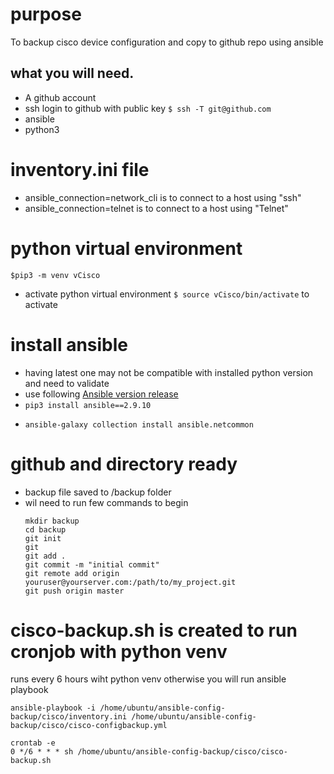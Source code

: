 # purpose
 To backup cisco device configuration and copy to github repo using ansible
## what you will need.
  - A github account
  - ssh login to github with public key `$ ssh -T git@github.com`
  - ansible
  - python3
# inventory.ini file
- ansible_connection=network_cli  is to connect to a host using "ssh"
- ansible_connection=telnet  is to connect to a host using "Telnet"
# python virtual environment
~~~
$pip3 -m venv vCisco
~~~
- activate python virtual environment
  `$ source vCisco/bin/activate` to activate
# install ansible
* having latest one may not be compatible with installed python version and need to validate
 * use following [Ansible version release](https://docs.ansible.com/ansible/latest/reference_appendices/release_and_maintenance.html)
 * `pip3 install ansible==2.9.10`
- `ansible-galaxy collection install ansible.netcommon`
# github and directory ready
* backup file saved to <directoty>/backup folder
* wil need to run few commands to begin
  ~~~
  mkdir backup
  cd backup
  git init
  git
  git add .
  git commit -m "initial commit"
  git remote add origin youruser@yourserver.com:/path/to/my_project.git
  git push origin master
  ~~~ 
# cisco-backup.sh is created to run cronjob with python venv
runs every 6 hours wiht python venv otherwise you will run ansible playbook
~~~
ansible-playbook -i /home/ubuntu/ansible-config-backup/cisco/inventory.ini /home/ubuntu/ansible-config-backup/cisco/cisco-configbackup.yml
~~~


~~~
crontab -e
0 */6 * * * sh /home/ubuntu/ansible-config-backup/cisco/cisco-backup.sh
~~~
